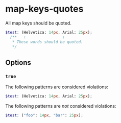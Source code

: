# map-keys-quotes

All map keys should be quoted.

```scss
$test: (Helvetica: 14px, Arial: 25px);
  /**   ↑                ↑
   * These words should be quoted.
   */
```

## Options

### `true`

The following patterns are considered violations:

```scss
$test: (Helvetica: 14px, Arial: 25px);
```

The following patterns are _not_ considered violations:

```scss
$test: ("foo": 14px, "bar": 25px);
```
